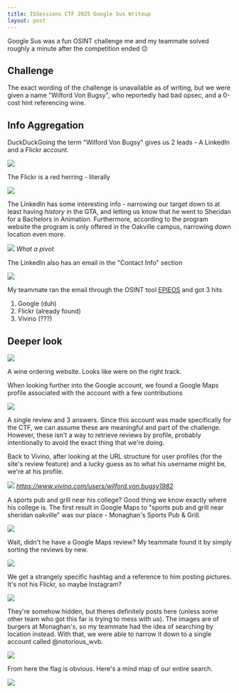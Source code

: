 ```yaml
---
title: ISSessions CTF 2025 Google Sus Writeup
layout: post
---
```


Google Sus was a fun OSINT challenge me and my teammate solved roughly a minute after the competition ended 😔

## Challenge

The exact wording of the challenge is unavailable as of writing, but we were given a name "Wilford Von Bugsy", who reportedly had bad opsec, and a 0-cost hint referencing wine.

## Info Aggregation

DuckDuckGoing the term "Wilford Von Bugsy" gives us 2 leads - A LinkedIn and a Flickr account.

![](/assets/images/iss2025googlesus/ddg.png)

The Flickr is a red herring - literally

![](/assets/images/iss2025googlesus/flickr.png)

The LinkedIn has some interesting info - narrowing our target down to at least having *history* in the GTA, and letting us know that he went to Sheridan for a Bachelors in Animation. Furthermore, according to the program website the program is only offered in the Oakville campus, narrowing down location even more.  

![](/assets/images/iss2025googlesus/linkedin1.png)
*What a pivot*

The LinkedIn also has an email in the "Contact Info" section

![](/assets/images/iss2025googlesus/linkedin2.png)

My teammate ran the email through the OSINT tool [EPIEOS](https://epieos.com/) and got 3 hits
1. Google (duh)
2. Flickr (already found)
3. Vivino (???)

## Deeper look

![](/assets/images/iss2025googlesus/vivino1.png)

A wine ordering website. Looks like were on the right track. 

When looking further into the Google account, we found a Google Maps profile associated with the account with a few contributions

![](/assets/images/iss2025googlesus/googlemaps1.png)

A single review and 3 answers. Since this account was made specifically for the CTF, we can assume these are meaningful and part of the challenge. However, these isn't a way to retrieve reviews by profile, probably intentionally to avoid the exact thing that we're doing.

Back to Vivino, after looking at the URL structure for user profiles (for the site's review feature) and a lucky guess as to what his username might be, we're at his profile.

![](/assets/images/iss2025googlesus/vivino2.png)
*https://www.vivino.com/users/wilford.von.bugsy1982*

A sports pub and grill near his college? Good thing we know exactly where his college is. The first result in Google Maps to "sports pub and grill near sheridan oakville" was our place - Monaghan's Sports Pub & Grill.

![](/assets/images/iss2025googlesus/googlemaps2.png)

Wait, didn't he have a Google Maps review? My teammate found it by simply sorting the reviews by new.

![](/assets/images/iss2025googlesus/googlemaps3.png)

We get a strangely specific hashtag and a reference to him posting pictures. It's not his Flickr, so maybe Instagram?

![](/assets/images/iss2025googlesus/instagram1.png)

They're somehow hidden, but theres definitely posts here (unless some other team who got this far is trying to mess with us). The images are of burgers at Monaghan's, so my teammate had the idea of searching by location instead. With that, we were able to narrow it down to a single account called @notorious_wvb.

![](/assets/images/iss2025googlesus/instagram2.png)

From here the flag is obvious. Here's a mind map of our entire search.

![](/assets/images/iss2025googlesus/mindmap.png)